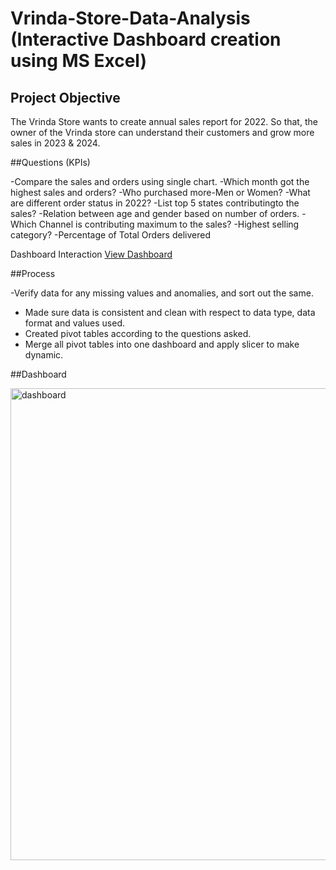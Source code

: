 # Vrinda-Store-Data-Analysis (Interactive Dashboard creation using MS Excel)

## Project Objective
The Vrinda Store wants to create annual sales report for 2022. So that, the owner of the Vrinda store can understand their customers and grow more sales in 2023 & 2024.

##Questions (KPIs)

-Compare the sales and orders using single chart.
-Which month got the highest sales and orders?
-Who purchased more-Men or Women?
-What are different order status in 2022?
-List top 5 states contributingto the sales?
-Relation between age and gender based on number of orders.
 -Which Channel is contributing maximum to the sales?
-Highest selling category?
-Percentage of Total Orders delivered


Dashboard Interaction <a href="https://github.com/kalyanipawar08/Store-Analysis-Dashboard/blob/main/dashboard.png">View Dashboard</a>

##Process

-Verify data for any missing values and anomalies, and sort out the same.
- Made sure data is consistent and clean with respect to data type, data format and values used.
- Created pivot tables according to the questions asked.
- Merge all pivot tables into one dashboard and apply slicer to make dynamic.


##Dashboard


<img width="1856" height="755" alt="dashboard" src="https://github.com/user-attachments/assets/10021b99-e527-45b6-83b8-ed36babd45c3" />

